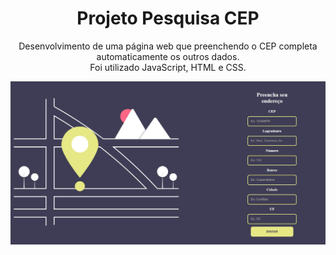 <h1 align=center>Projeto Pesquisa CEP</h1>
<p align=center>Desenvolvimento de uma página web que preenchendo o CEP completa automaticamente os outros dados.<br>
Foi utilizado JavaScript, HTML e CSS.<br></p>
<p align=center>
<img alt="imagens do site" src="imagemCEP.jpg">

</p>
